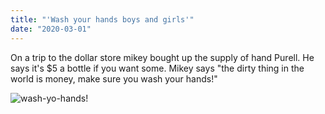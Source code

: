```yaml
---
title: "'Wash your hands boys and girls'"
date: "2020-03-01"
---
```


On a trip to the dollar store mikey bought up the supply of hand Purell. He says it's $5 a bottle if you want some.
Mikey says "the dirty thing in the world is money, make sure you wash your hands!"
 
 ![wash-yo-hands!](../images/hand-wash.png)
